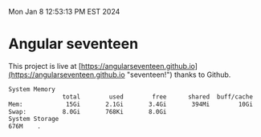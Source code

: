 Mon Jan  8 12:53:13 PM EST 2024

# Angular seventeen


This project is live at [https://angularseventeen.github.io](https://angularseventeen.github.io "seventeen!") thanks to Github.

```bash
System Memory
               total        used        free      shared  buff/cache   available
Mem:            15Gi       2.1Gi       3.4Gi       394Mi        10Gi        13Gi
Swap:          8.0Gi       768Ki       8.0Gi
System Storage
676M	.
```
